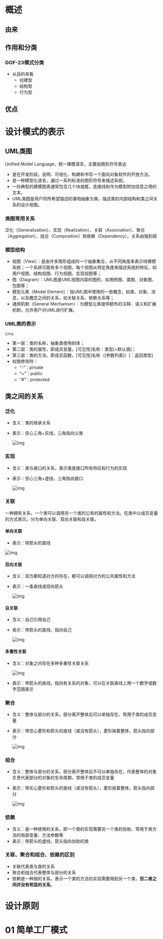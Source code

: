 # 概述

## 由来



## 作用和分类

### GOF-23模式分类

- 从目的来看
  - 创建型
  - 结构型
  - 行为型





## 优点



# 设计模式的表示

## UML类图

Unified Model Language，统一建模语言，主要由图形符号表达

- 是在开发阶段，说明、可视化、构建和书写一个面向对象软件的开放方法。
- 是一种模型化语言，通过一系列标准的图形符号来描述系统。
- 一份典型的建模图表通常包含几个块或框，连接线和作为模型附加信息之用的文本。
- UML类图是用户将所希望描述的事物抽象为类，描述类的内部结构和类之间关系的设计视图。

### 类图常用关系

泛化（Generalization）、实现（Realization）、关联（Association）、聚合（Aggregation）、组合（Composition）和依赖（Dependency）。关系由强到弱

### 模型结构

- 视图（View）：是由许多图形组成的一个抽象集合，从不同角度来表示待建模系统；一个系统可能有多个视图，每个视图从特定角度来描述系统的特征，如用户视图、结构视图、行为视图、实现视图等；
- 图（Diagram）：UML图是UML视图内容的图形，如用例图、类图、对象图、包图等；
- 模型元素（Model Element）：指UML图中使用的一些概念，如类、对象、消息，以及概念之间的关系，如关联关系、依赖关系等；
- 通用机制（General Mechanism）：为模型元素提供额外的注释、语义和扩展机制，允许用户对UML进行扩展。

### UML类的表示

<img src="%E8%AE%BE%E8%AE%A1%E6%A8%A1%E5%BC%8F.assets/watermark,type_ZmFuZ3poZW5naGVpdGk,shadow_10,text_aHR0cHM6Ly9ibG9nLmNzZG4ubmV0L3NpbmF0XzIxMTA3NDMz,size_16,color_FFFFFF,t_70" alt="img" style="zoom: 67%;" />

- 第一层：类的名称，抽象类使用斜体；
- 第二层：类的属性，即成员变量，[可见性]名称：类型[=默认值]；
- 第三层：类的方法，即成员函数，[可见性]名称（[参数列表]）[：返回类型]
- 权限修饰符：
  - “-”：private
  - “+”：public
  - “#”：protected

## 类之间的关系

### 泛化

- 含义：类的继承关系

- 表示：空心三角+实线，三角指向父类

  ![img](%E8%AE%BE%E8%AE%A1%E6%A8%A1%E5%BC%8F.assets/watermark,type_ZmFuZ3poZW5naGVpdGk,shadow_10,text_aHR0cHM6Ly9ibG9nLmNzZG4ubmV0L3NpbmF0XzIxMTA3NDMz,size_16,color_FFFFFF,t_70-16281500736712)

### 实现

- 含义：类与接口的关系，表示类是接口所有特征和行为的实现

- 表示：空心三角+虚线，三角指向接口

  ![img](%E8%AE%BE%E8%AE%A1%E6%A8%A1%E5%BC%8F.assets/watermark,type_ZmFuZ3poZW5naGVpdGk,shadow_10,text_aHR0cHM6Ly9ibG9nLmNzZG4ubmV0L3NpbmF0XzIxMTA3NDMz,size_16,color_FFFFFF,t_70-16281501430754)

### 关联

一种拥有关系，一个类可以调用另一个类的公有的属性和方法。在类中以成员变量的方式表示。分为单向关联、双向关联和自关联。

#### 单向关联

- 表示：带箭头的直线

![img](%E8%AE%BE%E8%AE%A1%E6%A8%A1%E5%BC%8F.assets/20191015235141430.png)

#### 双向关联

- 含义：双方都知道对方的存在，都可以调用对方的公共属性和方法

- 表示：一条直线或双向箭头

  ![img](%E8%AE%BE%E8%AE%A1%E6%A8%A1%E5%BC%8F.assets/20191015235301491.png)

#### 自关联

- 含义：自己引用自己

- 表示：带箭头的直线，指向自己

  ![img](%E8%AE%BE%E8%AE%A1%E6%A8%A1%E5%BC%8F.assets/20191015235357248.png)

#### 多重性关联

- 含义：对象之间存在多种多重性关联关系

  ![img](%E8%AE%BE%E8%AE%A1%E6%A8%A1%E5%BC%8F.assets/20191016000126300.png)

- 表示：带箭头的直线，指向有关系的对象，可以在关联直线上用一个数字或数字范围表示

### 聚合

- 含义：整体与部分的关系，部分离开整体后可以单独存在，常用于类的成员变量

- 表示：带空心菱形和箭头的直线（或没有箭头），菱形挨着整体，箭头指向部分

  ![img](%E8%AE%BE%E8%AE%A1%E6%A8%A1%E5%BC%8F.assets/20191016000337511.png)

### 组合

- 含义：整体与部分的关系，部分离开整体后不可以单独存在，代表整体的对象负责代表部分的对象的生命周期，常用于类的成员变量

- 表示：带实心菱形和箭头的直线（或没有箭头），菱形挨着整体，箭头指向部分

  ![img](%E8%AE%BE%E8%AE%A1%E6%A8%A1%E5%BC%8F.assets/20191016000451516.png)

### 依赖

- 含义：是一种使用的关系，即一个类的实现需要另一个类的协助，常用于类方法的局部变量、方法参数等
- 表示：带箭头的虚线，箭头指向协助的类

### 关联、聚合和组合、依赖的区别

- 关联代表类与类的关系
- 聚合和组合代表整体与部分的关系
- 依赖是一种弱的关系，表示一个类的方法的实现需要用到另一个类，**但二者之间并没有明显的关系**。















# 设计原则



# 01 简单工厂模式



































